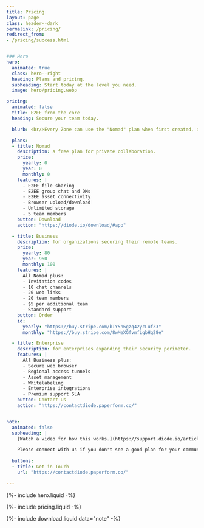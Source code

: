 ```yaml
---
title: Pricing
layout: page
class: header--dark
permalink: /pricing/
redirect_from:
- /pricing/success.html


### Hero
hero:
  animated: true
  class: hero--right
  heading: Plans and pricing.
  subheading: Start today at the level you need.
  image: hero/pricing.webp

pricing:
  animated: false
  title: E2EE from the core
  heading: Secure your team today.

  blurb: <br/>Every Zone can use the "Nomad" plan when first created, and can be later upgraded as desired.

  plans:
  - title: Nomad
    description: a free plan for private collaboration.
    price:
      yearly: 0
      year: 0
      monthly: 0
    features: |
      - E2EE file sharing
      - E2EE group chat and DMs
      - E2EE asset connectivity
      - Browser upload/download
      - Unlimited storage
      - 5 team members
    button: Download
    action: "https://diode.io/download/#app"

  - title: Business
    description: for organizations securing their remote teams.
    price:
      yearly: 80
      year: 960
      monthly: 100
    features: |
      All Nomad plus:
      - Invitation codes
      - 10 chat channels
      - 20 web links
      - 20 team members
      - $5 per additional team
      - Standard support
    button: Order
    id:
      yearly: "https://buy.stripe.com/bIY5n6gzq42ycLufZ3"
      monthly: "https://buy.stripe.com/8wMeXGfvmfLgbHq28e"

  - title: Enterprise
    description: for enterprises expanding their security perimeter.
    features: |
      All Business plus:
      - Secure web browser
      - Regional access tunnels
      - Asset management
      - Whitelabeling
      - Enterprise integrations
      - Premium support SLA
    button: Contact Us
    action: "https://contactdiode.paperform.co/"


note:
  animated: false
  subheading: |
    [Watch a video for how this works.](https://support.diode.io/article/pr3fytz8sq){:target="_blank"} 

    Please connect with us if you don't see a good plan for your community! 
    
  buttons:
  - title: Get in Touch
    url: "https://contactdiode.paperform.co/"

---
```


{%- include hero.liquid -%}

{%- include pricing.liquid -%}

{%- include download.liquid data="note" -%}
